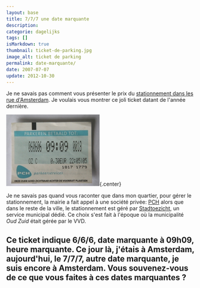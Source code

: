 ```yaml
---
layout: base
title: 7/7/7 une date marquante
description: 
categorie: dagelijks
tags: []
isMarkdown: true
thumbnail: ticket-de-parking.jpg
image_alt: ticket de parking
permalink: date-marquante/
date: 2007-07-07
update: 2012-10-30
---
```




Je ne savais pas comment vous présenter le prix du [stationnement dans les rue d'Amsterdam](/a-amsterdam-se-garer-coute-cher). Je voulais vous montrer ce joli ticket datant de l'année dernière.

![ticket de parking](ticket-de-parking.jpg){.center}

Je ne savais pas quand vous raconter que dans mon quartier, pour gérer le stationnement, la mairie a fait appel à une société privée: [PCH](http://www.pch-parkeerservices.nl/index.php) alors que dans le reste de la ville, le stationnement est géré par [Stadtoezicht](http://www.stadstoezicht.amsterdam.nl), un service municipal dédié. Ce choix s'est fait à l'époque où la municipalité *Oud Zuid* était gérée par le VVD.

Ce ticket indique 6/6/6, date marquante à 09h09, heure marquante. Ce jour là, j'étais à Amsterdam, aujourd'hui, le 7/7/7, autre date marquante, je suis encore à Amsterdam. Vous souvenez-vous de ce que vous faites à ces dates marquantes ?
---